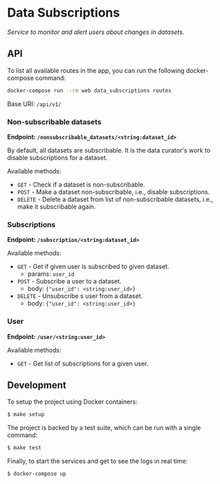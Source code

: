 # Data Subscriptions

*Service to monitor and alert users about changes in datasets.*

## API

To list all available routes in the app, you can run the following docker-compose command:

```bash
docker-compose run --rm web data_subscriptions routes
```

Base URI: `/api/v1/`

### Non-subscribable datasets

**Endpoint: `/nonsubscribable_datasets/<string:dataset_id>`**

By default, all datasets are subscribable. It is the data curator's work to disable subscriptions for a dataset.

Available methods:

* `GET` - Check if a dataset is non-subscribable.
* `POST` - Make a dataset non-subscribable, i.e., disable subscriptions.
* `DELETE` - Delete a dataset from list of non-subscribable datasets, i.e., make it subscribable again.

### Subscriptions

**Endpoint: `/subscription/<string:dataset_id>`**

Available methods:

* `GET` - Get if given user is subscribed to given dataset.
  * params: `user_id`
* `POST` - Subscribe a user to a dataset.
  * body: `{"user_id": <string:user_id>}`
* `DELETE` - Unsubscribe s user from a dataset.
  * body: `{"user_id": <string:user_id>}`

### User

**Endpoint: `/user/<string:user_id>`**

Available methods:

* `GET` - Get list of subscriptions for a given user.

## Development

To setup the project using Docker containers:

```sh
$ make setup
```

The project is backed by a test suite, which can be run with a single command:

```sh
$ make test
```

Finally, to start the services and get to see the logs in real time:

```
$ docker-compose up
```
